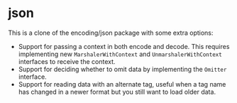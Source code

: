 # json
This is a clone of the encoding/json package with some extra options:

- Support for passing a context in both encode and decode. This requires implementing new `MarshalerWithContext` and `UnmarshalerWithContext` interfaces to receive the context.
- Support for deciding whether to omit data by implementing the `Omitter` interface.
- Support for reading data with an alternate tag, useful when a tag name has changed in a newer format but you still want to load older data.
